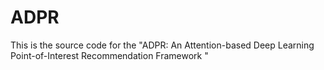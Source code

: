 # ADPR
This is the source code for the "ADPR: An Attention-based Deep Learning Point-of-Interest Recommendation Framework
"
